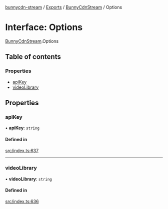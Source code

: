 [bunnycdn-stream](../README.md) / [Exports](../modules.md) / [BunnyCdnStream](../modules/BunnyCdnStream.md) / Options

# Interface: Options

[BunnyCdnStream](../modules/BunnyCdnStream.md).Options

## Table of contents

### Properties

- [apiKey](BunnyCdnStream.Options.md#apikey)
- [videoLibrary](BunnyCdnStream.Options.md#videolibrary)

## Properties

### apiKey

• **apiKey**: `string`

#### Defined in

[src/index.ts:637](https://github.com/dan-online/bunnycdn-stream/blob/64b6038/src/index.ts#L637)

___

### videoLibrary

• **videoLibrary**: `string`

#### Defined in

[src/index.ts:636](https://github.com/dan-online/bunnycdn-stream/blob/64b6038/src/index.ts#L636)
